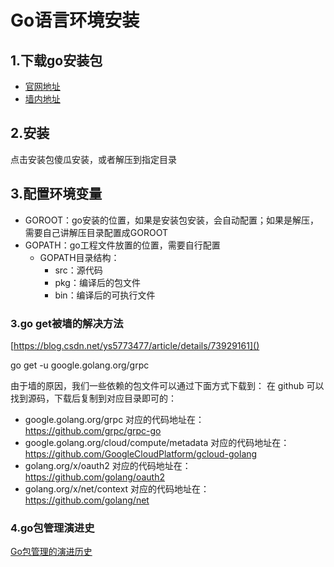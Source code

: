 # Go语言环境安装
## 1.下载go安装包
- [官网地址](https://golang.org/dl)
- [墙内地址](https://studygolang.com/dl)

## 2.安装
点击安装包傻瓜安装，或者解压到指定目录

## 3.配置环境变量
- GOROOT：go安装的位置，如果是安装包安装，会自动配置；如果是解压，需要自己讲解压目录配置成GOROOT
- GOPATH：go工程文件放置的位置，需要自行配置
	- GOPATH目录结构：
		- src：源代码
		- pkg：编译后的包文件
		- bin：编译后的可执行文件

### 3.go get被墙的解决方法
[https://blog.csdn.net/ys5773477/article/details/73929161]() 


go get -u google.golang.org/grpc

由于墙的原因，我们一些依赖的包文件可以通过下面方式下载到：
在 github 可以找到源码，下载后复制到对应目录即可的：

- google.golang.org/grpc 对应的代码地址在： https://github.com/grpc/grpc-go
- google.golang.org/cloud/compute/metadata 对应的代码地址在： https://github.com/GoogleCloudPlatform/gcloud-golang
- golang.org/x/oauth2 对应的代码地址在： https://github.com/golang/oauth2
- golang.org/x/net/context 对应的代码地址在： https://github.com/golang/net 

### 4.go包管理演进史
[Go包管理的演进历史](https://tonybai.com/2017/06/08/first-glimpse-of-dep/)